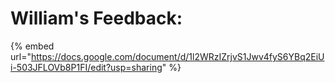 # William's Feedback:

{% embed url="https://docs.google.com/document/d/1l2WRzIZrjvS1Jwv4fyS6YBq2EiUi-503JFLOVb8P1FI/edit?usp=sharing" %}
